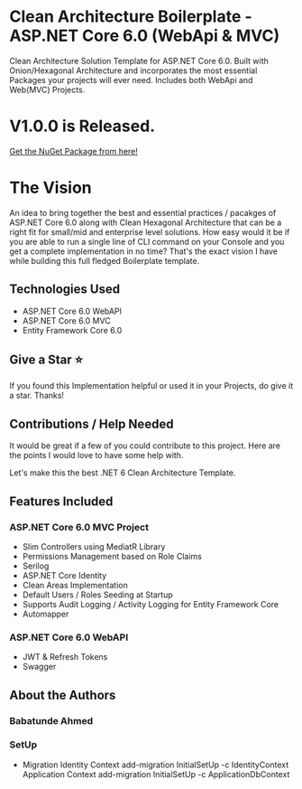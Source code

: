 ﻿# Clean Architecture Boilerplate - ASP.NET Core 6.0 (WebApi & MVC)
Clean Architecture Solution Template for ASP.NET Core 6.0. Built with Onion/Hexagonal Architecture and incorporates the most essential Packages your projects will ever need. Includes both WebApi and Web(MVC) Projects.

# V1.0.0 is Released.

[Get the NuGet Package from here!](https://www.nuget.org/packages/PublicWorkflow/)


# The Vision

An idea to bring together the best and essential practices / pacakges of ASP.NET Core 6.0 along with Clean Hexagonal Architecture that can be a right fit for small/mid and enterprise level solutions.
How easy would it be if you are able to run a single line of CLI command on your Console and you get a complete implementation in no time? That's the exact vision I have while building this full fledged Boilerplate template.

## Technologies Used

- ASP.NET Core 6.0 WebAPI
- ASP.NET Core 6.0 MVC
- Entity Framework Core 6.0

## Give a Star ⭐️
If you found this Implementation helpful or used it in your Projects, do give it a star. Thanks!

## Contributions / Help Needed

It would be great if a few of you could contribute to this project. Here are the points I would love to have some help with.

Let's make this the best .NET 6 Clean Architecture Template.

## Features Included

### ASP.NET Core 6.0 MVC Project
- Slim Controllers using MediatR Library
- Permissions Management based on Role Claims
- Serilog
- ASP.NET Core Identity
- Clean Areas Implementation
- Default Users / Roles Seeding at Startup
- Supports Audit Logging / Activity Logging for Entity Framework Core
- Automapper

### ASP.NET Core 6.0 WebAPI
- JWT & Refresh Tokens
- Swagger


## About the Authors

### Babatunde Ahmed

### SetUp
- Migration
Identity Context add-migration InitialSetUp -c IdentityContext
Application Context add-migration InitialSetUp -c ApplicationDbContext

